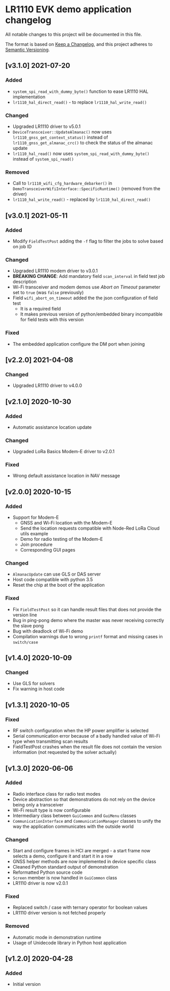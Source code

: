 # LR1110 EVK demo application changelog

All notable changes to this project will be documented in this file.

The format is based on [Keep a Changelog](https://keepachangelog.com/en/1.0.0/), and this project adheres to [Semantic Versioning](https://semver.org/spec/v2.0.0.html).

## [v3.1.0] 2021-07-20

### Added

- `system_spi_read_with_dummy_byte()` function to ease LR1110 HAL implementation
- `lr1110_hal_direct_read()` - to replace `lr1110_hal_write_read()`

### Changed

- Upgraded LR1110 driver to v5.0.1
- `DeviceTransceiver::UpdateAlmanac()` now uses `lr1110_gnss_get_context_status()` instead of `lr1110_gnss_get_almanac_crc()` to check the status of the almanac update
- `lr1110_hal_read()` now uses `system_spi_read_with_dummy_byte()` instead of `system_spi_read()`

### Removed

- Call to `lr1110_wifi_cfg_hardware_debarker()` in `DemoTransceiverWifiInterface::SpecificRuntime()` (removed from the driver)
- `lr1110_hal_write_read()` - replaced by `lr1110_hal_direct_read()`

## [v3.0.1] 2021-05-11

### Added

- Modify `FieldTestPost` adding the `-f` flag to filter the jobs to solve based on job ID

### Changed

- Upgraded LR1110 modem driver to v3.0.1
- __BREAKING CHANGE__: Add mandatory field `scan_interval` in field test job description
- Wi-Fi transceiver and modem demos use *Abort on Timeout* parameter set to `true` (was `false` previously)
- Field `wifi_abort_on_timeout` added the the json configuration of field test
  - It is a required field
  - It makes previous version of python/embedded binary incompatible for field tests with this version

### Fixed

- The embedded application configure the DM port when joining

## [v2.2.0] 2021-04-08

### Changed

- Upgraded LR1110 driver to v4.0.0

## [v2.1.0] 2020-10-30

### Added

- Automatic assistance location update

### Changed

- Upgraded LoRa Basics Modem-E driver to v2.0.1

### Fixed

- Wrong default assistance location in NAV message

## [v2.0.0] 2020-10-15

### Added

- Support for Modem-E
  - GNSS and Wi-Fi location with the Modem-E
  - Send the location requests compatible with Node-Red LoRa Cloud utils example
  - Demo for radio testing of the Modem-E
  - Join procedure
  - Corresponding GUI pages

### Changed

- `AlmanacUpdate` can use GLS or DAS server
- Host code compatible with python 3.5
- Reset the chip at the boot of the application

### Fixed

- Fix `FieldTestPost` so it can handle result files that does not provide the version line
- Bug in ping-pong demo where the master was never receiving correctly the slave pong
- Bug with deadlock of Wi-Fi demo
- Compilation warnings due to wrong `printf` format and missing cases in `switch/case`

## [v1.4.0] 2020-10-09

### Changed

- Use GLS for solvers
- Fix warning in host code

## [v1.3.1] 2020-10-05

### Fixed

- RF switch configuration when the HP power amplifier is selected
- Serial communication error because of a badly handled value of Wi-Fi type when transmitting scan results
- FieldTestPost crashes when the result file does not contain the version information (not requested by the solver actually)

## [v1.3.0] 2020-06-06

### Added

- Radio interface class for radio test modes
- Device abstraction so that demonstrations do not rely on the device being only a transceiver
- Wi-Fi result type is now configurable
- Intermediary class between `GuiCommon` and `GuiMenu` classes
- `CommunicationInterface` and `CommunicationManager` classes to unify the way the application communicates with the outside world

### Changed

- Start and configure frames in HCI are merged - a start frame now selects a demo, configure it and start it in a row
- GNSS helper methods are now implemented in device specific class
- Cleaned Python standard output of demonstration
- Reformatted Python source code
- `Screen` member is now handled in `GuiCommon` class
- LR1110 driver is now v2.0.1

### Fixed

- Replaced switch / case with ternary operator for boolean values
- LR1110 driver version is not fetched properly

### Removed

- Automatic mode in demonstration runtime
- Usage of Unidecode library in Python host application

## [v1.2.0] 2020-04-28

### Added

- Initial version
